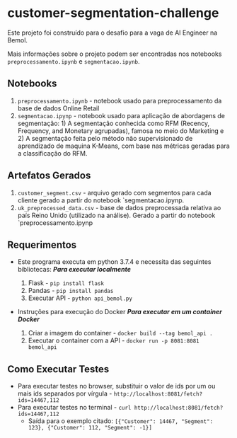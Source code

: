 # customer-segmentation-challenge
Este projeto foi construído para o desafio para a vaga de AI Engineer na Bemol.

Mais informações sobre o projeto podem ser encontradas nos notebooks `preprocessamento.ipynb` e `segmentacao.ipynb`.

## Notebooks
1. `preprocessamento.ipynb` - notebook usado para preprocessamento da base de dados Online Retail
2. `segmentacao.ipynp` - notebook usado para aplicação de abordagens de segmentação: 1) A segmentação conhecida como RFM (Recency, Frequency, and Monetary agrupadas), famosa no meio do Marketing e 2) A segmentação feita pelo método não supervisionado de aprendizado de maquina K-Means, com base nas métricas geradas para a classificação do RFM.

## Artefatos Gerados
1. `customer_segment.csv` - arquivo gerado com segmentos para cada cliente gerado a partir do notebook `segmentacao.ipynp.
2. `uk_preprocessed_data.csv` - base de dados preprocessada relativa ao país Reino Unido (utilizado na análise). Gerado a partir do notebook `preprocessamento.ipynp


## Requerimentos
* Este programa executa em python 3.7.4 e necessita das seguintes bibliotecas:
***Para executar localmente***
  1. Flask - `pip install flask`
  2. Pandas - `pip install pandas`
  3. Executar API - `python api_bemol.py`
 
* Instruções para execução do Docker
***Para executar em um container Docker***
  1. Criar a imagem do container - `docker build --tag bemol_api .`
  2. Executar o container com a API - `docker run -p 8081:8081 bemol_api`

 
## Como Executar Testes
* Para executar testes no browser, substituir o valor de ids por um ou mais ids separados por vírgula - `http://localhost:8081/fetch?ids=14467,112`
* Para executar testes no terminal - `curl http://localhost:8081/fetch?ids=14467,112`
  - Saída para o exemplo citado: `[{"Customer": 14467, "Segment": 123}, {"Customer": 112, "Segment": -1}]`



